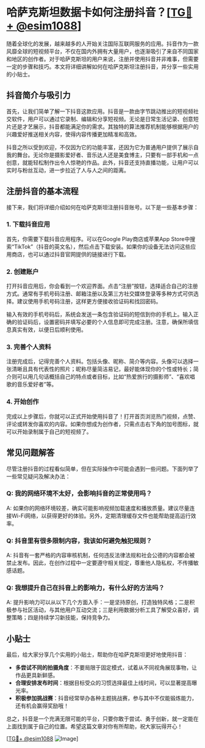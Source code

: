 # 哈萨克斯坦数据卡如何注册抖音？[[TG💪+ @esim1088](https://t.me/s/esim1088)]

随着全球化的发展，越来越多的人开始关注国际互联网服务的应用。抖音作为一款风靡全球的短视频平台，不仅在国内外拥有大量用户，也逐渐吸引了来自不同国家和地区的创作者。对于哈萨克斯坦的用户来说，注册并使用抖音并非难事，但需要一定的步骤和技巧。本文将详细讲解如何在哈萨克斯坦注册抖音，并分享一些实用的小贴士。

## 抖音简介与吸引力

首先，让我们简单了解一下抖音这款应用。抖音是一款由字节跳动推出的短视频社交软件，用户可以通过它录制、编辑和分享短视频。无论是日常生活记录、创意短片还是才艺展示，抖音都能满足你的需求。其独特的算法推荐机制能够根据用户的兴趣爱好推送相关内容，使得内容传播更加精准和高效。

抖音之所以受到欢迎，不仅因为它的功能丰富，还因为它为普通用户提供了展示自我的舞台。无论你是摄影爱好者、音乐达人还是美食博主，只要有一部手机和一点创意，就能轻松制作出令人惊艳的作品。此外，抖音还支持直播功能，让用户可以实时与粉丝互动，进一步拉近了人与人之间的距离。

## 注册抖音的基本流程

接下来，我们将详细介绍如何在哈萨克斯坦注册抖音账号。以下是一些基本步骤：

### 1. 下载抖音应用

首先，你需要下载抖音应用程序。可以在Google Play商店或苹果App Store中搜索“TikTok”（抖音的英文名），然后点击下载安装。如果你的设备无法访问这些应用商店，也可以通过抖音官网提供的链接进行下载。

### 2. 创建账户

打开抖音应用后，你会看到一个欢迎界面。点击“注册”按钮，选择适合自己的注册方式。通常有手机号码注册、邮箱注册以及第三方社交媒体登录等多种方式可供选择。建议使用手机号码注册，这样更方便接收验证码和找回密码。

输入有效的手机号码后，系统会发送一条包含验证码的短信到你的手机上。输入正确的验证码后，设置密码并填写必要的个人信息即可完成注册。注意，确保所填信息真实有效，以便日后顺利使用。

### 3. 完善个人资料

注册完成后，记得完善个人资料。包括头像、昵称、简介等内容。头像可以选择一张清晰且具有代表性的照片；昵称尽量简洁易记，最好能体现你的个性或特长；简介则可以用几句话概括自己的特点或者目标，比如“热爱旅行的摄影师”、“喜欢唱歌的音乐爱好者”等。

### 4. 开始创作

完成以上步骤后，你就可以正式开始使用抖音了！打开首页浏览热门视频，点赞、评论或转发你喜欢的内容。如果你想成为创作者，只需点击右下角的加号图标，就可以开始录制属于自己的短视频了。

## 常见问题解答

尽管注册抖音的过程看似简单，但在实际操作中可能会遇到一些问题。下面列举了一些常见疑问及解决办法：

### Q: 我的网络环境不太好，会影响抖音的正常使用吗？

A: 如果你的网络环境较差，确实可能影响视频加载速度和播放质量。建议尽量连接Wi-Fi网络，以获得更好的体验。另外，定期清理缓存文件也能帮助提高运行效率。

### Q: 抖音里有很多限制内容，我该如何避免触犯规则？

A: 抖音有一套严格的内容审核机制，任何违反法律法规和社会公德的内容都会被禁止发布。因此，在创作过程中一定要遵守相关规定，尊重他人隐私权，不传播敏感话题。

### Q: 我想提升自己在抖音上的影响力，有什么好的方法吗？

A: 提升影响力可以从以下几个方面入手：一是坚持原创，打造独特风格；二是积极参与社区活动，与其他用户互动交流；三是利用数据分析工具了解受众喜好，调整策略；四是持续学习新技能，保持竞争力。

## 小贴士

最后，给大家分享几个实用的小贴士，帮助你在哈萨克斯坦更好地使用抖音：

- **多尝试不同的拍摄角度**：不要局限于固定模式，试着从不同视角展现事物，让作品更具新鲜感。
- **合理安排发布时间**：根据目标受众的习惯选择最佳上线时间，可以显著提高曝光率。
- **积极参加挑战赛**：抖音经常举办各种主题挑战赛，参与其中不仅能锻炼能力，还有机会赢得奖励哦！

总之，抖音是一个充满无限可能的平台，只要你敢于尝试、勇于创新，就一定能在上面找到属于自己的位置。希望这篇文章对你有所帮助，祝大家玩得开心！

[[TG💪+ @esim1088](https://t.me/s/esim1088) ![Image](https://i.postimg.cc/4NQfJmqS/Snipaste-2025-05-13-00-14-12.png)]